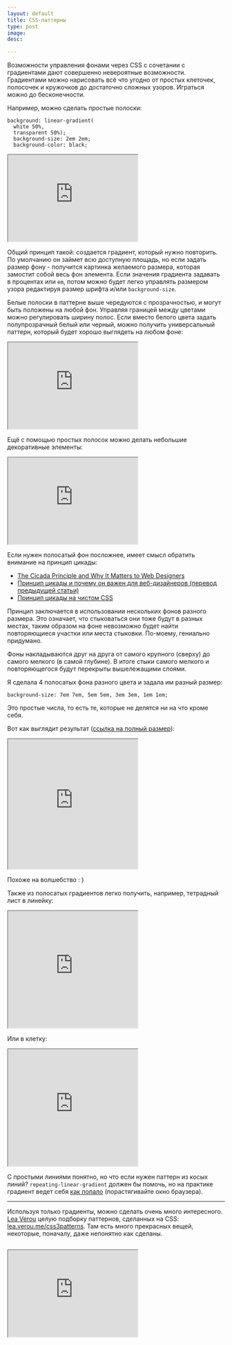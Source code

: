 ```yaml
---
layout: default
title: CSS-паттерны
type: post
image: 
desc: 

---
```


Возможности управления фонами через CSS с cочетании с градиентами дают совершенно невероятные возможности. Градиентами можно нарисовать всё что угодно от простых клеточек, полосочек и кружочков до достаточно сложных узоров. Играться можно до бесконечности.

<!--more-->

Например, можно сделать простые полоски:

<pre><code class="language-css">background: linear-gradient( 
  white 50%, 
  transparent 50%);
  background-size: 2em 2em;
  background-color: black;</code></pre>

<iframe class="jsbin" style="height: 200px" src="http://jsbin.com/OvOwEma/12/"></iframe>

Общий принцип такой: создается градиент, который нужно повторить. По умолчанию он займет всю доступную площадь, но если задать размер фону - получится картинка желаемого размера, которая замостит собой весь фон элемента.
Если значения градиента задавать в процентах или <code>em</code>, потом можно будет легко управлять размером узора редактируя размер шрифта и/или <code>background-size</code>.

Белые полоски в паттерне выше чередуются с прозрачностью, и могут быть положены на любой фон. Управляя границей между цветами можно регулировать ширину полос.
Если вместо белого цвета задать полупрозрачный белый или черный, можно получить универсальный паттерн, который будет хорошо выглядеть на любом фоне:

<iframe class="jsbin" style="height: 200px" src="http://jsbin.com/OvOwEma/13/"></iframe>

Ещё с помощью простых полосок можно делать небольшие декоративные элементы:

<iframe class="jsbin" style="height: 200px" src="http://jsbin.com/OvOwEma/18/"></iframe>

Если нужен полосатый фон посложнее, имеет смысл обратить внимание на принцип цикады:

- <a href="http://www.sitepoint.com/the-cicada-principle-and-why-it-matters-to-web-designers/">The Cicada Principle and Why It Matters to Web Designers</a>
- <a href="http://habrahabr.ru/post/117160/">Принцип цикады и почему он важен для веб-дизайнеров (перевод предыдущей статьи)</a>
- <a href="http://habrahabr.ru/post/148639/">Принцип цикады на чистом CSS</a>

Принцип заключается в использовании нескольких фонов разного размера. Это означает, что стыковаться они тоже будут в разных местах, таким образом на фоне невозможно будет найти повторяющиеся участки или места стыковки. По-моему, гениально придумано.

Фоны накладываются друг на друга от самого крупного (сверху) до самого мелкого (в самой глубине). В итоге стыки самого мелкого и повторяющегося будут перекрыты вышележащими слоями.

Я сделала 4 полосатых фона разного цвета и задала им разный размер:

<pre><code class="language-css">background-size: 7em 7em, 5em 5em, 3em 3em, 1em 1em;</code></pre>

Это простые числа, то есть те, которые не делятся ни на что кроме себя. 

Вот как выглядит результат (<a href="http://jsbin.com/OvOwEma/14">ссылка на полный размер</a>):

<iframe class="jsbin" style="height: 300px" src="http://jsbin.com/OvOwEma/14/"></iframe>

Похоже на волшебство : )

Также из полосатых градиентов легко получить, например, тетрадный лист в линейку:

<iframe class="jsbin" style="height: 270px" src="http://jsbin.com/OvOwEma/19/"></iframe>

Или в клетку:

<iframe class="jsbin" style="height: 270px" src="http://jsbin.com/OvOwEma/17/"></iframe>

С простыми линиями понятно, но что если нужен паттерн из косых линий?
<code>repeating-linear-gradient</code> должен бы помочь, но на практике градиент ведет себя <a href="http://jsbin.com/OvOwEma/20">как попало</a> (порастягивайте окно браузера).

---------

Используя только градиенты, можно сделать очень много интересного. <a href="http://lea.verou.me/">Lea Verou</a> целую подборку паттернов, сделанных на CSS: <a href="http://lea.verou.me/css3patterns/">lea.verou.me/css3patterns</a>. Там есть много прекрасных вещей, некоторые, поначалу, даже непонятно как сделаны.






<pre><code class="language-css"></code></pre>

<iframe class="jsbin" style="height: 200px" src="http://jsbin.com/OvOwEma/3/"></iframe>
